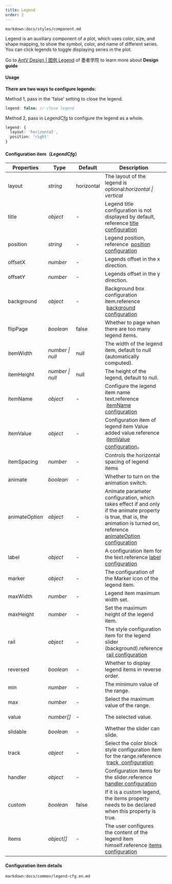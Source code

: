 ```yaml
---
title: Legend
order: 2
---
```


`markdown:docs/styles/component.md`


Legend is an auxiliary component of a plot, which uses color, size, and shape mapping, to show the symbol, color, and name of different series. You can click legends to toggle displaying series in the plot.

Go to [AntV Design | 图例 Legend](https://www.yuque.com/mo-college/vis-design/hcs9p2) of 墨者学院 to learn more about **Design guide**

#### Usage

<b>There are two ways to configure legends:</b>

Method 1, pass in the 'false' setting to close the legend.

```ts
legend: false; // close legend
```

Method 2, pass in _LegendCfg_ to configure the legend as a whole.

```ts
legend: {
  layout: 'horizontal',
  position: 'right'
}
```

<a name="7a2DF"></a>

#### Configuration item（_LegendCfg_）

| Properties    | Type           | Default    | Description                                                                                                                                                                                   | Apply to                                                                    |
| ------------- | -------------- | ---------- | --------------------------------------------------------------------------------------------------------------------------------------------------------------------------------------------- | --------------------------------------------------------------------------- |
| layout        | _string_       | horizontal | The layout of the legend is optional:_horizontal \| vertical_                                                                                                                                 |                                                                             |
| title         | _object_       | -          | Legend title configuration is not displayed by default, reference [title configuration](#title)                                                                                               |                                                                             |
| position      | _string_       | -          | Legend position, reference  [position configuration](#position)                                                                                                                               |                                                                             |
| offsetX       | _number_       | -          | Legends offset in the x direction.                                                                                                                                                            |                                                                             |
| offsetY       | _number_       | -          | Legends offset in the y direction.                                                                                                                                                            |                                                                             |
| background    | _object_       | -          | Background box configuration item.reference  [background configuration](#background)                                                                                                          |                                                                             |
| flipPage      | _boolean_      | false      | Whether to page when there are too many legend items.                                                                                                                                         | <tag color="green" text="Classification legend">Classification legend</tag> |
| itemWidth     | _number \| null_ | null       | The width of the legend item, default to null (automatically computed).                                                                                                                       | <tag color="green" text="Classification legend">Classification legend</tag> |
| itemHeight    | _number \| null_ | null       | The height of the legend, default to null.                                                                                                                                                    | <tag color="green" text="Classification legend">Classification legend</tag> |
| itemName      | _object_       | -          | Configure the legend item name text.reference  [itemName configuration](#itemname)                                                                                                            | <tag color="green" text="Classification legend">Classification legend</tag> |
| itemValue     | _object_       | -          | Configuration item of legend item Value added value.reference  [itemValue configuration](#itemvalue)。                                                                                        | <tag color="green" text="Classification legend">Classification legend</tag> |
| itemSpacing   | _number_       | -          | Controls the horizontal spacing of legend items                                                                                                                                               | <tag color="green" text="Classification legend">Classification legend</tag> |
| animate       | _boolean_      | -          | Whether to turn on the animation switch.                                                                                                                                                      |                                                                             |
| animateOption | _object_       | -          | Animate parameter configuration, which takes effect if and only if the animate property is true, that is, the animation is turned on, reference [animateOption configuration](#animateOption) |                                                                             |
| label         | _object_       | -          | A configuration item for the text.reference [label configuration](#label)                                                                                                                     | <tag color="green" text="Classification legend">Classification legend</tag> |
| marker        | _object_       | -          | The configuration of the Marker icon of the legend item.                                                                                                                                      | <tag color="green" text="Classification legend">Classification legend</tag> |
| maxWidth      | _number_       | -          | Legend item maximum width set.                                                                                                                                                                | <tag color="green" text="Classification legend">Classification legend</tag> |
| maxHeight     | _number_       | -          | Set the maximum height of the legend item.                                                                                                                                                    | <tag color="green" text="Classification legend">Classification legend</tag> |
| rail          | _object_       | -          | The style configuration item for the legend slider (background).reference  [rail configuration](#rail)                                                                                        | <tag color="green" text="Classification legend">Classification legend</tag> |
| reversed      | _boolean_      | -          | Whether to display legend items in reverse order.                                                                                                                                             | <tag color="green" text="Classification legend">Classification legend</tag> |
| min           | _number_       | -          | The minimum value of the range.                                                                                                                                                               | <tag color="cyan" text="Continuous legend">Continuous legend</tag>          |
| max           | _number_       | -          | Select the maximum value of the range.                                                                                                                                                        | <tag color="cyan" text="Continuous legend">Continuous legend</tag>          |
| value         | _number[]_     | -          | The selected value.                                                                                                                                                                           | <tag color="cyan" text="Continuous legend">Continuous legend</tag>          |
| slidable      | _boolean_      | -          | Whether the slider can slide.                                                                                                                                                                 | <tag color="cyan" text="Continuous legend">Continuous legend</tag>          |
| track         | _object_       | -          | Select the color block style configuration item for the range.reference  [track  configuration](#track)                                                                                       | <tag color="cyan" text="Continuous legend">Continuous legend</tag>          |
| handler       | _object_       | -          | Configuration items for the slider.reference [handler configuration](#handler)                                                                                                                | <tag color="cyan" text="Continuous legend">Continuous legend</tag>          |
| custom        | _boolean_      | false      | If it is a custom legend, the items property needs to be declared when this property is true.                                                                                                 |                                                                             |
| items         | _object[]_     | -          | The user configures the content of the legend item himself.reference [items configuration](#items)                                                                                            |                                                                             |

<a name="fDpx7"></a>

#### Configuration item details

`markdown:docs/common/legend-cfg.en.md`
